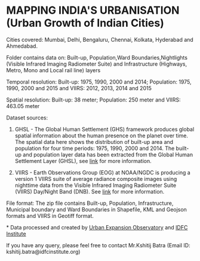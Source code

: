 MAPPING INDIA'S URBANISATION (Urban Growth of Indian Cities)
============================================================

Cities covered: Mumbai, Delhi, Bengaluru, Chennai, Kolkata, Hyderabad and
Ahmedabad.

Folder contains data on: Built-up, Population,Ward Boundaries,Nightlights (Visible Infrared 
Imaging Radiometer Suite) and Infrastructure (Highways, Metro, Mono and Local 
rail line) layers

Temporal resolution: Built-up: 1975, 1990, 2000 and 2014; Population: 1975,
1990, 2000 and 2015 and VIIRS: 2012, 2013, 2014 and 2015

Spatial resolution: Built-up: 38 meter; Population: 250 meter and VIIRS: 463.05
meter

Dataset sources:

1. GHSL - The Global Human Settlement (GHS) framework produces global spatial
information about the human presence on the planet over time. The spatial data
here shows the distribution of built-up area and population for four time
periods: 1975, 1990, 2000 and 2014. The built-up and population layer data has
been extracted from the Global Human Settlement Layer (GHSL), see [link](http://ghsl.jrc.ec.europa.eu/) for more
information.

2. VIIRS - Earth Observations Group (EOG) at NOAA/NGDC is producing a version 1 VIIRS suite of average radiance composite images using nighttime data from the Visible Infrared Imaging Radiometer Suite (VIIRS) Day/Night Band (DNB). See [link](https://ngdc.noaa.gov/eog/viirs/download_dnb_composites.html) for more information.  

File format: The zip file contains Built-up, Population, Infrastructure,
Municipal boundary and Ward Boundaries in Shapefile, KML and Geojson formats and VIIRS in Geotiff
format.

\* Data processed and created by [Urban Expansion Observatory](http://uxo.mes.ac.in/) and [IDFC
Institute](http://www.idfcinstitute.org/)

If you have any query, please feel free to contact Mr.Kshitij Batra (Email ID:
kshitij.batra\@idfcinstitute.org)
